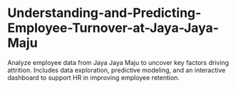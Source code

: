 # Understanding-and-Predicting-Employee-Turnover-at-Jaya-Jaya-Maju
Analyze employee data from Jaya Jaya Maju to uncover key factors driving attrition. Includes data exploration, predictive modeling, and an interactive dashboard to support HR in improving employee retention.
